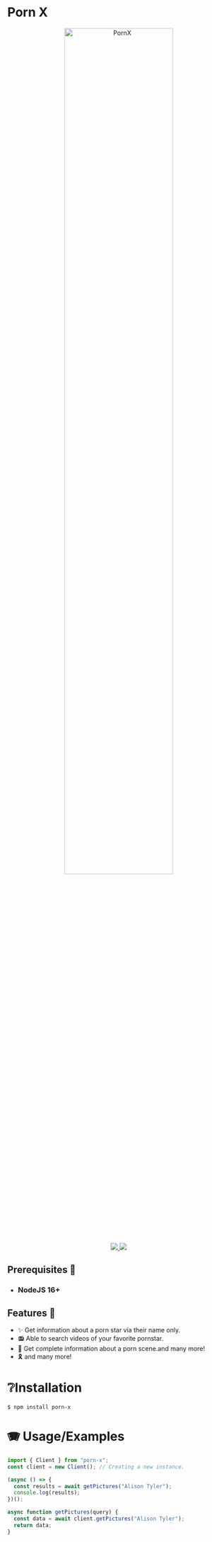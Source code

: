 <h1>
Porn X
</h2>

<p align="center">
  <img src="https://cdn.discordapp.com/attachments/1070412686791290910/1090998411098079352/SPOILER_1680184639539.png" alt="PornX" width="70%"/>
    <p align="center">
  <a href="http://forthebadge.com/" target="_blank">
    <img src="https://img.shields.io/npm/dt/porn-x.svg"/>
  </a>
    <a href="http://forthebadge.com/" target="_blank">
    <img src="https://img.shields.io/npm/v/porn-x.svg"/>
  </a>
</p>
</p>
<h3>

## **Prerequisites** 🎀

- ### NodeJS 16+

## **Features** 📣

- ✨ Get information about a porn star via their name only.
- 📻 Able to search videos of your favorite pornstar.
- 🎈 Get complete information about a porn scene.and many more!
- 🎗️ and many more!

# ❔Installation

```
$ npm install porn-x
```

# 🪗 Usage/Examples

```ts
import { Client } from "porn-x";
const client = new Client(); // Creating a new instance.

(async () => {
  const results = await getPictures("Alison Tyler");
  console.log(results);
})();

async function getPictures(query) {
  const data = await client.getPictures("Alison Tyler");
  return data;
}
```

